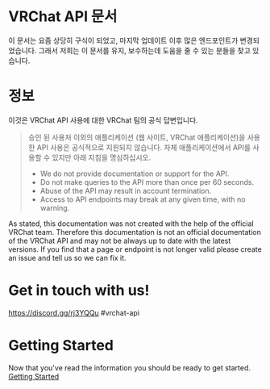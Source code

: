 # VRChat API 문서

이 문서는 요즘 상당히 구식이 되었고, 마지막 업데이트 이후 많은 엔드포인트가 변경되었습니다. 그래서 저희는 이 문서를 유지, 보수하는데 도움을 줄 수 있는 분들을 찾고 있습니다.

# 정보

이것은 VRChat API 사용에 대한 VRChat 팀의 공식 답변입니다.

> 승인 된 사용처 이외의 애플리케이션 (웹 사이트, VRChat 애플리케이션)을 사용한 API 사용은 공식적으로 지원되지 않습니다. 자체 애플리케이션에서 API를 사용할 수 있지만 아래 지침을 명심하십시오.
> * We do not provide documentation or support for the API.
> * Do not make queries to the API more than once per 60 seconds.
> * Abuse of the API may result in account termination.
> * Access to API endpoints may break at any given time, with no warning.

As stated, this documentation was not created with the help of the official VRChat team. Therefore this documentation is not an official documentation of the VRChat API and may not be always up to date with the latest versions. If you find that a page or endpoint is not longer valid please create an issue and tell us so we can fix it.

# Get in touch with us!

https://discord.gg/rj3YQQu #vrchat-api

# Getting Started

Now that you've read the information you should be ready to get started.
[Getting Started](GettingStarted.md)
